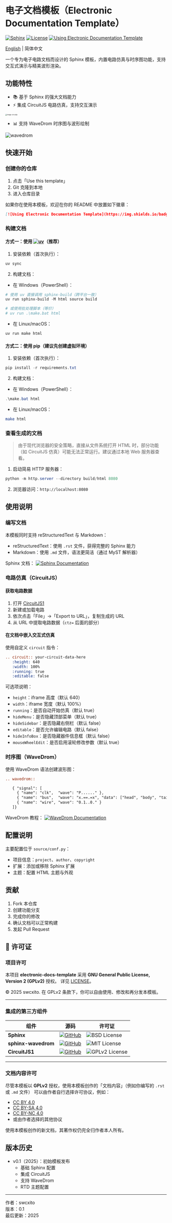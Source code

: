 # 电子文档模板（Electronic Documentation Template）
[![Sphinx](https://img.shields.io/badge/Using-Sphinx-green?logo=sphinx)](https://github.com/sphinx-doc/sphinx) [![License](https://img.shields.io/badge/License-GPLv2-blue)](LICENSE)
[![Using Electronic Documentation Template](https://img.shields.io/badge/Using-Electronic%20Documentation%20Template-blue?style=flat-square&logo=github)](https://github.com/swcxito/electronic-docs-template)

[English](README.md) | 简体中文

一个专为电子电路文档而设计的 Sphinx 模板，内置电路仿真与时序图功能，支持交互式演示与精美波形渲染。

## 功能特性

- 📚 基于 Sphinx 的强大文档能力
- ⚡ 集成 CircuitJS 电路仿真，支持交互演示

<img src="./assets/image-circuitjs.png" alt="image-circuitjs" style="zoom: 33%;" />

- 📊 支持 WaveDrom 时序图与波形绘制

![wavedrom](./assets/wavedrom.svg)

## 快速开始

### 创建你的仓库
1. 点击「Use this template」
2. Git 克隆到本地
3. 进入仓库目录

如果你在使用本模板，欢迎在你的 README 中放置如下徽章：

```md
[![Using Electronic Documentation Template](https://img.shields.io/badge/Using-Electronic%20Documentation%20Template-blue?style=flat-square&logo=github)](https://github.com/swcxito/electronic-docs-template)
```

### 构建文档

#### 方式一：使用 [![uv](https://img.shields.io/endpoint?url=https://raw.githubusercontent.com/astral-sh/uv/main/assets/badge/v0.json)](https://github.com/astral-sh/uv)（推荐）
1) 安装依赖（首次执行）：

```powershell
uv sync
```

2) 构建文档：

- 在 Windows（PowerShell）：

```powershell
# 使用 uv 直接调用 sphinx-build（跨平台一致）
uv run sphinx-build -M html source build

# 或使用批处理脚本（等价）
# uv run .\make.bat html
```

- 在 Linux/macOS：

```bash
uv run make html
```

#### 方式二：使用 pip（建议先创建虚拟环境）
1) 安装依赖（首次执行）：

```powershell
pip install -r requirements.txt
```

2) 构建文档：

- 在 Windows（PowerShell）：

```powershell
.\make.bat html
```

- 在 Linux/macOS：

```bash
make html
```

### 查看生成的文档
> 由于现代浏览器的安全策略，直接从文件系统打开 HTML 时，部分功能（如 CircuitJS 仿真）可能无法正常运行。建议通过本地 Web 服务器查看。

1) 启动简易 HTTP 服务器：

```powershell
python -m http.server --directory build/html 8080
```

2) 浏览器访问：`http://localhost:8080`

## 使用说明

### 编写文档
本模板同时支持 reStructuredText 与 Markdown：

- reStructuredText：使用 `.rst` 文件，获得完整的 Sphinx 能力
- Markdown：使用 `.md` 文件，语法更简洁（通过 MyST 解析器）

Sphinx 文档： [![Sphinx Documentation](https://img.shields.io/badge/Sphinx-docs-blue?logo=sphinx)](https://www.sphinx-doc.org/)

### 电路仿真（CircuitJS）

#### 获取电路数据
1. 打开 [CircuitJS1](https://www.falstad.com/circuit/circuitjs.html)
2. 新建或加载电路
3. 依次点击「File」→「Export to URL」，复制生成的 URL
4. 从 URL 中提取电路数据（`ctz=` 后面的部分）

#### 在文档中嵌入交互式仿真
使用自定义 `circuit` 指令：

```rst
.. circuit:: your-circuit-data-here
   :height: 640
   :width: 100%
   :running: true
   :editable: false
```

可选项说明：

- `height`：iframe 高度（默认 640）
- `width`：iframe 宽度（默认 100%）
- `running`：是否自动开始仿真（默认 true）
- `hideMenu`：是否隐藏顶部菜单（默认 true）
- `hideSidebar`：是否隐藏右侧栏（默认 false）
- `editable`：是否允许编辑电路（默认 false）
- `hideInfoBox`：是否隐藏器件信息框（默认 false）
- `mouseWheelEdit`：是否启用滚轮修改参数（默认 true）

### 时序图（WaveDrom）
使用 WaveDrom 语法创建波形图：

```rst
.. wavedrom::

   { "signal": [
     { "name": "clk",  "wave": "P......" },
     { "name": "bus",  "wave": "x.==.=x", "data": ["head", "body", "tail"] },
     { "name": "wire", "wave": "0.1..0." }
   ]}
```

WaveDrom 教程： [![WaveDrom Documentation](https://img.shields.io/badge/WaveDrom-tutorial-green?logo=wavedrom)](https://wavedrom.com/tutorial.html)

## 配置说明
主要配置位于 `source/conf.py`：

- 项目信息：`project`、`author`、`copyright`
- 扩展：添加或移除 Sphinx 扩展
- 主题：配置 HTML 主题与外观

## 贡献
1. Fork 本仓库
2. 创建功能分支
3. 完成你的修改
4. 确认文档可以正常构建
5. 发起 Pull Request

## 📜 许可证

### 项目许可
本项目 **electronic-docs-template** 采用 **GNU General Public License, Version 2 (GPLv2)** 授权。
详见 [LICENSE](./LICENSE)。

© 2025 swcxito.
在 GPLv2 条款下，你可以自由使用、修改和再分发本模板。

---

### 集成的第三方组件

| 组件 | 源码 | 许可证 |
| - | - | - |
| **Sphinx** | [![GitHub](https://img.shields.io/badge/source-sphinx-blue?logo=github)](https://github.com/sphinx-doc/sphinx) | ![BSD License](https://img.shields.io/badge/license-BSD-green) |
| **sphinx-wavedrom** | [![GitHub](https://img.shields.io/badge/source-sphinx--wavedrom-blue?logo=github)](https://github.com/bavovanachte/sphinx-wavedrom) | ![MIT License](https://img.shields.io/badge/license-MIT-green) |
| **CircuitJS1** | [![GitHub](https://img.shields.io/badge/source-circuitjs1-blue?logo=github)](https://github.com/pfalstad/circuitjs1) | ![GPLv2 License](https://img.shields.io/badge/license-GPLv2-blue) |

---

### 文档内容许可
尽管本模板以 **GPLv2** 授权，使用本模板创作的「文档内容」（例如你编写的 `.rst` 或 `.md` 文件）
可以由作者自行选择许可协议，例如：

- [CC BY 4.0](https://creativecommons.org/licenses/by/4.0/)
- [CC BY-SA 4.0](https://creativecommons.org/licenses/by-sa/4.0/)
- [CC BY-NC 4.0](https://creativecommons.org/licenses/by-nc/4.0/)
- 或由作者选择的其他协议

使用本模板创作的新文档，其著作权仍完全归作者本人所有。

## 版本历史

- v0.1（2025）：初始模板发布
  - 基础 Sphinx 配置
  - 集成 CircuitJS
  - 支持 WaveDrom
  - RTD 主题配置

---

作者：swcxito  
版本：0.1  
最后更新：2025
